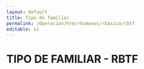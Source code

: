 ```yaml
---
layout: default
title: Tipo de familiar
permalink: /Operacion/hrm/rhumanos/rbasica/rbtf
editable: si
---
```


# TIPO DE FAMILIAR - RBTF  
